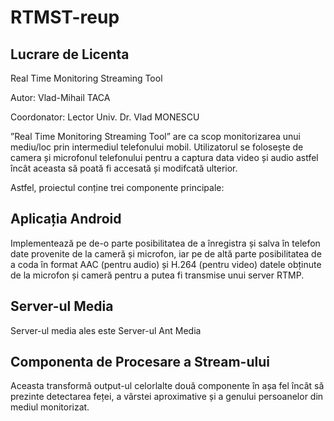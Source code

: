 # RTMST-reup

## Lucrare de Licenta 

Real Time Monitoring Streaming Tool


Autor: Vlad-Mihail TACA

Coordonator: Lector Univ. Dr. Vlad MONESCU


”Real Time Monitoring Streaming Tool” are ca scop monitorizarea unui mediu/loc
prin intermediul telefonului mobil. Utilizatorul se folosește de camera și microfonul
telefonului pentru a captura data video și audio astfel încât aceasta să poată fi accesată
și modifcată ulterior.



Astfel, proiectul conține trei componente principale:


## Aplicația Android


Implementează pe de-o parte posibilitatea de a înregistra și salva în telefon date
provenite de la cameră și microfon, iar pe de altă parte posibilitatea de a coda
în format AAC (pentru audio) și H.264 (pentru video) datele obținute de la
microfon și cameră pentru a putea fi transmise unui server RTMP. 


## Server-ul Media


Server-ul media ales este Server-ul Ant Media 

## Componenta de Procesare a Stream-ului


Aceasta transformă output-ul celorlalte două componente în așa fel încât să prezinte
detectarea feței, a vârstei aproximative și a genului persoanelor din mediul
monitorizat.
